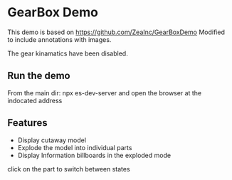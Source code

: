 
# GearBox Demo
This demo is based on  https://github.com/ZeaInc/GearBoxDemo
Modified to include annotations with images.

The gear kinamatics have been disabled.

## Run the demo 
 From the main dir:
        npx es-dev-server
and open the browser at the indocated address

## Features
- Display cutaway model
- Explode the model into individual parts
- Display Information billboards in the exploded mode

click on the part to switch between states

